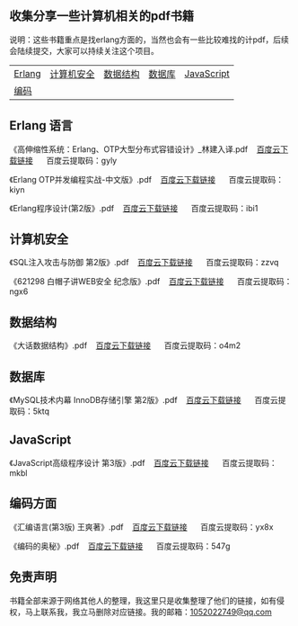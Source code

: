 ## 收集分享一些计算机相关的pdf书籍

说明：这些书籍重点是找erlang方面的，当然也会有一些比较难找的计pdf，后续会陆续提交，大家可以持续关注这个项目。

|   |    |    |    |     |
| ------------ | ------------ | ------------ | ------------ | ------------ |
|[Erlang](https://github.com/jasonzhu777/Itpdf#Erlang-语言)  | [计算机安全](https://github.com/jasonzhu777/Itpdf#计算机安全)| [数据结构](https://github.com/jasonzhu777/Itpdf#数据结构)|[数据库](https://github.com/jasonzhu777/Itpdf#数据库) | [JavaScript](https://github.com/jasonzhu777/Itpdf#JavaScript)|
| [编码](https://github.com/jasonzhu777/Itpdf#编码方面) | |  |  |  |

## Erlang 语言

《高伸缩性系统：Erlang、OTP大型分布式容错设计》_林建入译.pdf&nbsp;&nbsp;&nbsp;&nbsp;[百度云下载链接](https://pan.baidu.com/s/1Utx22Sj-d0Xje3CU9w-ZYw)&nbsp;&nbsp;&nbsp;&nbsp;&nbsp;&nbsp;百度云提取码：gyly

《Erlang OTP并发编程实战-中文版》.pdf&nbsp;&nbsp;&nbsp;&nbsp;[百度云下载链接](https://pan.baidu.com/s/1OVc7anDdJdCHYggEU5Bwkg)&nbsp;&nbsp;&nbsp;&nbsp;&nbsp;&nbsp;百度云提取码：kiyn

《Erlang程序设计(第2版》.pdf&nbsp;&nbsp;&nbsp;&nbsp;[百度云下载链接](https://pan.baidu.com/s/1QCVl7du11ksM_94W22yunQ)&nbsp;&nbsp;&nbsp;&nbsp;&nbsp;&nbsp;百度云提取码：ibi1

## 计算机安全
《SQL注入攻击与防御 第2版》.pdf&nbsp;&nbsp;&nbsp;&nbsp;[百度云下载链接](https://pan.baidu.com/s/1A0bMtphGJweCw4JDC-kpLQ)&nbsp;&nbsp;&nbsp;&nbsp;&nbsp;&nbsp;百度云提取码：zzvq

《621298 白帽子讲WEB安全 纪念版》.pdf&nbsp;&nbsp;&nbsp;&nbsp;[百度云下载链接](https://pan.baidu.com/s/1eC93ObOj7SYDDNrZjEjQtg)&nbsp;&nbsp;&nbsp;&nbsp;&nbsp;&nbsp;百度云提取码：ngx6

## 数据结构
《大话数据结构》.pdf&nbsp;&nbsp;&nbsp;&nbsp;[百度云下载链接](https://pan.baidu.com/s/1BWoH1MwU_uHc71GHIRU32A)&nbsp;&nbsp;&nbsp;&nbsp;&nbsp;&nbsp;百度云提取码：o4m2

## 数据库
《MySQL技术内幕 InnoDB存储引擎 第2版》.pdf&nbsp;&nbsp;&nbsp;&nbsp;[百度云下载链接](https://pan.baidu.com/s/1HjQPhQcAJ4rBO_Gp0W9qsg)&nbsp;&nbsp;&nbsp;&nbsp;&nbsp;&nbsp;百度云提取码：5ktq

## JavaScript
《JavaScript高级程序设计 第3版》.pdf&nbsp;&nbsp;&nbsp;&nbsp;[百度云下载链接](https://pan.baidu.com/s/1gw-WAhfL-WsRQTyRQmQ0UQ)&nbsp;&nbsp;&nbsp;&nbsp;&nbsp;&nbsp;百度云提取码：mkbl

## 编码方面
《汇编语言(第3版) 王爽著》.pdf&nbsp;&nbsp;&nbsp;&nbsp;[百度云下载链接](https://pan.baidu.com/s/1cR7AhnDwjfwQFjFeIB291w)&nbsp;&nbsp;&nbsp;&nbsp;&nbsp;&nbsp;百度云提取码：yx8x

《编码的奥秘》.pdf&nbsp;&nbsp;&nbsp;&nbsp;[百度云下载链接](https://pan.baidu.com/s/1TgWnQqxjMi5slvJY9rmKkQ)&nbsp;&nbsp;&nbsp;&nbsp;&nbsp;&nbsp;百度云提取码：547g

## 免责声明

书籍全部来源于网络其他人的整理，我这里只是收集整理了他们的链接，如有侵权，马上联系我，我立马删除对应链接。我的邮箱：1052022749@qq.com
